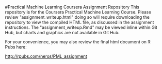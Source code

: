 #Practical Machine Learning Coursera Assignment Repository
This repository is for the Coursera Practical Machine Learning Course.
Please review "assignment_writeup.html" doing so will require downloading the repository to view the compiled HTML file, as discussed in the assignment instructions.  The "assignment_writeup.Rmd" may be viewed inline within Git Hub, but charts and graphics are not available in Git Hub.

For your convenience, you may also review the final html document on R Pubs here:

http://rpubs.com/neros/PML_assignment